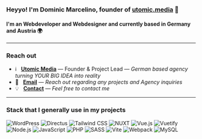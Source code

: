 ### Heyyo! I'm Dominic Marcelino, founder of [utomic.media](https://utomic.media) 👋
#### I'm an Webdeveloper and Webdesigner and currently based in Germany and Austria 🌍

<!--
**Dominic-Marcelino/Dominic-Marcelino** is a ✨ _special_ ✨ repository because its `README.md` (this file) appears on your GitHub profile.
-->
---
### Reach out
* ℹ️ &nbsp; **[Utomic Media](https://utomic.media)** — Founder & Project Lead — _German based agency turning YOUR BIG IDEA into reality_
* 📩 &nbsp; **[Email](mailto:dominic.marcelino@utomic.media)** — _Reach out regarding any projects and Agency inquiries_
* 💡 &nbsp; **[Contact](https://utomic.media/kontakt)** — _Feel free to contact me_

---
### Stack that I generally use in my projects
![WordPress](https://img.shields.io/static/v1?style=flat&message=WordPress&color=373e47&logo=WordPress&logoColor=21759B&label=&cacheSeconds=36000)
![Directus](https://img.shields.io/static/v1?style=flat&message=directus&color=373e47&logo=directus&logoColor=ffffff&label=&cacheSeconds=36000)
![Tailwind CSS](https://img.shields.io/static/v1?style=flat&message=Tailwind+CSS&color=373e47&logo=Tailwind+CSS&logoColor=06B6D4&label=&cacheSeconds=36000)
![NUXT](https://img.shields.io/static/v1?style=flat&message=Nuxt&color=373e47&logo=nuxtdotjs&logoColor=00DC82&label=&cacheSeconds=36000)
![Vue.js](https://img.shields.io/static/v1?style=flat&message=Vue.js&color=373e47&logo=Vue.js&logoColor=4FC08D&label=&cacheSeconds=36000)
![Vuetify](https://img.shields.io/static/v1?style=flat&message=Vuetify&color=373e47&logo=Vuetify&logoColor=1867C0&label=&cacheSeconds=36000)
![Node.js](https://img.shields.io/static/v1?style=flat&message=Node.js&color=373e47&logo=Node.js&logoColor=ffffff&label=&cacheSeconds=36000)
![JavaScript](https://img.shields.io/static/v1?style=flat&message=JavaScript&color=373e47&logo=JavaScript&logoColor=F7DF1E&label=&cacheSeconds=36000)
![PHP](https://img.shields.io/static/v1?style=flat&message=PHP&color=373e47&logo=php&logoColor=777BB4&label=&cacheSeconds=36000)
![SASS](https://img.shields.io/static/v1?style=flat&message=SASS&color=373e47&logo=SASS&logoColor=CC6699&label=&cacheSeconds=36000)
![Vite](https://img.shields.io/static/v1?style=flat&message=Vite&color=373e47&logo=Vite&logoColor=967cff&label=&cacheSeconds=36000)
![Webpack](https://img.shields.io/static/v1?style=flat&message=webpack&color=373e47&logo=webpack&logoColor=8DD6F9&label=&cacheSeconds=36000)
![MySQL](https://img.shields.io/static/v1?style=flat&message=MySQL&color=373e47&logo=MySQL&logoColor=ffffff&label=&cacheSeconds=36000)
